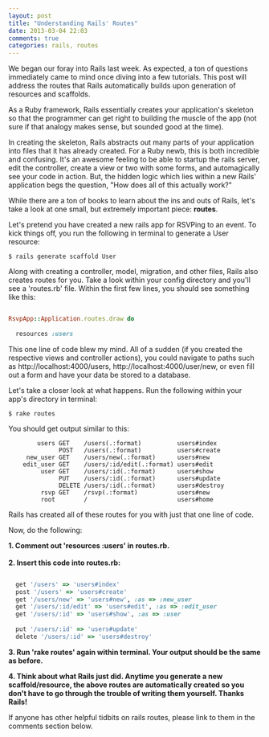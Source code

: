 ```yaml
---
layout: post
title: "Understanding Rails' Routes"
date: 2013-03-04 22:03
comments: true
categories: rails, routes
---
```


We began our foray into Rails last week. As expected, a ton of questions immediately came to mind once diving into a few tutorials. This post will address the routes that Rails automatically builds upon generation of resources and scaffolds.

As a Ruby framework, Rails essentially creates your application's skeleton so that the programmer can get right to building the muscle of the app (not sure if that analogy makes sense, but sounded good at the time).

In creating the skeleton, Rails abstracts out many parts of your application into files that it has already created. For a Ruby newb, this is both incredible and confusing. It's an awesome feeling to be able to startup the rails server, edit the controller, create a view or two with some forms, and automagically see your code in action. But, the hidden logic which lies within a new Rails' application begs the question, "How does all of this actually work?"

While there are a ton of books to learn about the ins and outs of Rails, let's take a look at one small, but extremely important piece: <strong>routes</strong>. 

Let's pretend you have created a new rails app for RSVPing to an event. To kick things off, you run the following in terminal to generate a User resource:

```
$ rails generate scaffold User

```

Along with creating a controller, model, migration, and other files, Rails also creates routes for you. Take a look within your config directory and you'll see a 'routes.rb' file. Within the first few lines, you should see something like this: 

``` ruby

RsvpApp::Application.routes.draw do
  
  resources :users

```

This one line of code blew my mind. All of a sudden (if you created the respective views and controller actions), you could navigate to paths such as http://localhost:4000/users, http://localhost:4000/user/new, or even fill out a form and have your data be stored to a database. 

Let's take a closer look at what happens. Run the following within your app's directory in terminal: 

```
$ rake routes

```
You should get output similar to this:

```
        users GET    /users(.:format)          users#index
              POST   /users(.:format)          users#create
     new_user GET    /users/new(.:format)      users#new
    edit_user GET    /users/:id/edit(.:format) users#edit
         user GET    /users/:id(.:format)      users#show
              PUT    /users/:id(.:format)      users#update
              DELETE /users/:id(.:format)      users#destroy
         rsvp GET    /rsvp(.:format)           users#new
         root        /                         users#home

```

Rails has created all of these routes for you with just that one line of code. 

Now, do the following:

<strong>1. Comment out 'resources :users' in routes.rb.</strong><br></br>
<strong>2. Insert this code into routes.rb:</strong>

``` ruby

  get '/users' => 'users#index'
  post '/users' => 'users#create' 
  get '/users/new' => 'users#new', :as => :new_user
  get '/users/:id/edit' => 'users#edit', :as => :edit_user
  get '/users/:id' => 'users#show', :as => :user
  
  put '/users/:id' => 'users#update'
  delete '/users/:id' => 'users#destroy'

```

<strong>3. Run 'rake routes' again within terminal. Your output should be the same as before.</strong>

<strong>4. Think about what Rails just did. Anytime you generate a new scaffold/resource, the above routes are automatically created so you don't have to go through the trouble of writing them yourself. Thanks Rails!</strong>

If anyone has other helpful tidbits on rails routes, please link to them in the comments section below. 










